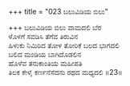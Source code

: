 +++
title = "023 ಬಲುವಿಡಿಯ ಬಿಲು"

+++
ಬಲುವಿಡಿಯ ಬಿಲು ವಾಮದಲಿ ಬೆರ   
ಳೊಳಗೆ ಸವಡಿಸಿ ತೆಗೆವ ತಿರುವಿನ   
ಹಿಳುಕು ನಿಮಿರಿದ ತೋಳ ತೋರಿಕೆ ಬಲದ ಭಾಗದಲಿ   
ಬಲಿದ ಮಂಡಿಯ ಬಾಗಿದೊಡಲಿನ   
ಹೊಳೆವ ತನುಕಾಂತಿಯ ಮಹೀಪತಿ   
ತಿಲಕ ಕೇಳೈ ಕರ್ಣನೆಸೆದನು ರಥದ ಮಧ್ಯದಲಿ       ॥23॥